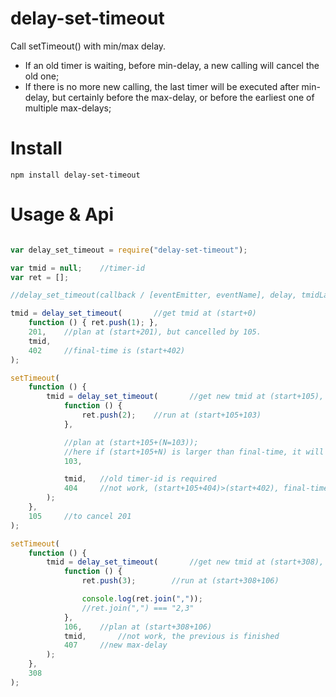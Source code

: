 # delay-set-timeout
Call setTimeout() with min/max delay.

* If an old timer is waiting, before min-delay, a new calling will cancel the old one;
* If there is no more new calling, the last timer will be executed after min-delay, but certainly before the max-delay, or before the earliest one of multiple max-delays;

# Install
```
npm install delay-set-timeout
```

# Usage & Api
```javascript

var delay_set_timeout = require("delay-set-timeout");

var tmid = null;	//timer-id
var ret = [];

//delay_set_timeout(callback / [eventEmitter, eventName], delay, tmidLast, maxDelay /*,arg1, arg2, ...*/)

tmid = delay_set_timeout(		//get tmid at (start+0)
	function () { ret.push(1); },
	201,	//plan at (start+201), but cancelled by 105.
	tmid,
	402		//final-time is (start+402)
);

setTimeout(
	function () {
		tmid = delay_set_timeout(		//get new tmid at (start+105), cancel 201
			function () {
				ret.push(2);	//run at (start+105+103)
			},

			//plan at (start+105+(N=103));
			//here if (start+105+N) is larger than final-time, it will be shrinked to final-time.
			103,

			tmid,	//old timer-id is required
			404		//not work, (start+105+404)>(start+402), final-time is still (start+402)
		);
	},
	105		//to cancel 201
);

setTimeout(
	function () {
		tmid = delay_set_timeout(		//get new tmid at (start+308), a new timer, because (start+105+103) is finished
			function () {
				ret.push(3);		//run at (start+308+106)

				console.log(ret.join(","));
				//ret.join(",") === "2,3"
			},
			106,	//plan at (start+308+106)
			tmid,		//not work, the previous is finished
			407		//new max-delay
		);
	},
	308
);

```
